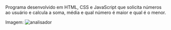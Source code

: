 Programa desenvolvido em HTML, CSS e JavaScript que solicita números ao usuário e calcula a soma, média e qual número é maior e qual é o menor.

Imagem:
![analisador](https://user-images.githubusercontent.com/99519903/177691078-9b3b8820-cb11-4f66-b4fe-09d4806afad4.jpg)
